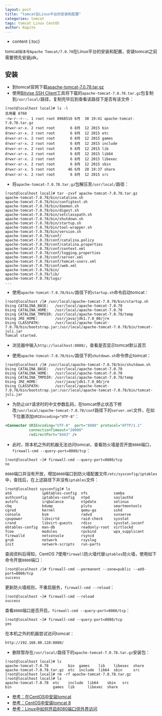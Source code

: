 ```yaml
---
layout: post
title: "tomcat在Linux平台的安装和配置"
categories: tomcat
tags: tomcat Linux CentOS
author: Kopite
---
```


* content
{:toc}


tomcat`版本号Apache Tomcat/7.0.78`在Linux平台的安装和配置，安装tomcat之前需要预先安装jdk。



## 安装

* 到tomcat官网下载[apache-tomcat-7.0.78.tar.gz](http://tomcat.apache.org/)
* 使用[Bitvise SSH Client](https://www.bitvise.com/ssh-client)工具将下载的`apache-tomcat-7.0.78.tar.gz`包复制到`/usr/local/`路径，复制完毕后到查看该路径下是否有该文件：

```
[root@localhost local]# ls -l
总用量 8760
-rw-r--r--. 1 root root 8968516 6月  30 19:41 apache-tomcat-7.0.78.tar.gz
drwxr-xr-x. 2 root root       6 8月  12 2015 bin
drwxr-xr-x. 2 root root       6 8月  12 2015 etc
drwxr-xr-x. 2 root root       6 8月  12 2015 games
drwxr-xr-x. 2 root root       6 8月  12 2015 include
drwxr-xr-x. 2 root root       6 8月  12 2015 lib
drwxr-xr-x. 2 root root       6 8月  12 2015 lib64
drwxr-xr-x. 2 root root       6 8月  12 2015 libexec
drwxr-xr-x. 2 root root       6 8月  12 2015 sbin
drwxr-xr-x. 5 root root      46 6月  20 19:37 share
drwxr-xr-x. 2 root root       6 8月  12 2015 src
```

* 将`apache-tomcat-7.0.78.tar.gz`包解压至`/usr/local/`路径：

```
[root@localhost local]# tar -zxvf apache-tomcat-7.0.78.tar.gz
apache-tomcat-7.0.78/bin/catalina.sh
apache-tomcat-7.0.78/bin/configtest.sh
apache-tomcat-7.0.78/bin/daemon.sh
apache-tomcat-7.0.78/bin/digest.sh
apache-tomcat-7.0.78/bin/setclasspath.sh
apache-tomcat-7.0.78/bin/shutdown.sh
apache-tomcat-7.0.78/bin/startup.sh
apache-tomcat-7.0.78/bin/tool-wrapper.sh
apache-tomcat-7.0.78/bin/version.sh
apache-tomcat-7.0.78/conf/
apache-tomcat-7.0.78/conf/catalina.policy
apache-tomcat-7.0.78/conf/catalina.properties
apache-tomcat-7.0.78/conf/context.xml
apache-tomcat-7.0.78/conf/logging.properties
apache-tomcat-7.0.78/conf/server.xml
apache-tomcat-7.0.78/conf/tomcat-users.xml
apache-tomcat-7.0.78/conf/web.xml
apache-tomcat-7.0.78/bin/
apache-tomcat-7.0.78/lib/
apache-tomcat-7.0.78/logs/
...
```

* 使用`apache-tomcat-7.0.78/bin/`路径下的`startup.sh`命令启动tomcat：

```
[root@localhost /]# /usr/local/apache-tomcat-7.0.78/bin/startup.sh 
Using CATALINA_BASE:   /usr/local/apache-tomcat-7.0.78
Using CATALINA_HOME:   /usr/local/apache-tomcat-7.0.78
Using CATALINA_TMPDIR: /usr/local/apache-tomcat-7.0.78/temp
Using JRE_HOME:        /usr/java/jdk1.7.0_80/jre
Using CLASSPATH:       /usr/local/apache-tomcat-7.0.78/bin/bootstrap.jar:/usr/local/apache-tomcat-7.0.78/bin/tomcat-juli.jar
Tomcat started.
```

* 浏览器中输入`http://localhost:8080/`，查看是否显示tomcat默认首页

* 使用`apache-tomcat-7.0.78/bin/`路径下的`shutdown.sh`命令停止tomcat：

```
[root@localhost /]# /usr/local/apache-tomcat-7.0.78/bin/shutdown.sh 
Using CATALINA_BASE:   /usr/local/apache-tomcat-7.0.78
Using CATALINA_HOME:   /usr/local/apache-tomcat-7.0.78
Using CATALINA_TMPDIR: /usr/local/apache-tomcat-7.0.78/temp
Using JRE_HOME:        /usr/java/jdk1.7.0_80/jre
Using CLASSPATH:       /usr/local/apache-tomcat-7.0.78/bin/bootstrap.jar:/usr/local/apache-tomcat-7.0.78/bin/tomcat-juli.jar
```

* 为防止`GET`请求时的中文参数乱码，在tomcat停止状态下修改`/usr/local/apache-tomcat-7.0.78/conf`路径下的`server.xml`文件，在如下位置添加`URIEncoding="UTF-8"`：

```xml
<Connector URIEncoding="UTF-8"  port="8080" protocol="HTTP/1.1"
           connectionTimeout="20000"
           redirectPort="8443" />
```

* 此时，除本机之外的机器无法访问tomcat，查看防火墙是否开放`8080`端口，`firewall-cmd --query-port=8080/tcp`：

```
[root@localhost ~]# firewall-cmd --query-port=8080/tcp
no
```

`8080`端口并没有开放，增加`8080`端口到防火墙配置文件`/etc/sysconfig/iptables`中，查找后，在上述路径下并没有`iptables`文件：

```
[root@localhost sysconfig]# ls
atd              ip6tables-config  nfs            samba
authconfig       iptables-config   ntpd           saslauthd
autofs           irqbalance        ntpdate        selinux
cbq              kdump             pluto          smartmontools
cgred            kernel            qemu-ga        sshd
console          ksm               radvd          svnserve
cpupower         libvirtd          raid-check     sysstat
crond            libvirt-guests    rdisc          sysstat.ioconf
ebtables-config  man-db            readonly-root  virtlockd
fcoe             modules           rpcbind        wpa_supplicant
firewalld        netconsole        rsyncd
grub             network           rsyslog
init             network-scripts   run-parts
```

查阅资料后得知，CentOS 7使用`firewall`防火墙代替`iptables`防火墙，使用如下命令开放`8080`端口：

```
[root@localhost /]# firewall-cmd --permanent --zone=public --add-port=8080/tcp
success
```

更新防火墙规则，不重启服务，`firewall-cmd --reload`：

```
[root@localhost ~]# firewall-cmd --reload
success
```

查看`8080`端口是否开启，`firewall-cmd --query-port=8080/tcp`：

```
[root@localhost ~]# firewall-cmd --query-port=8080/tcp
yes
```

在本机之外的机器尝试访问tomcat：

```
http://192.168.80.128:8080/
```

* 删除暂存在`/usr/local/`路径下的`apache-tomcat-7.0.78.tar.gz`安装包：

```
[root@localhost local]# ls
apache-tomcat-7.0.78         bin  games    lib    libexec  share
apache-tomcat-7.0.78.tar.gz  etc  include  lib64  sbin     src
[root@localhost local]# rm -rf apache-tomcat-7.0.78.tar.gz 
[root@localhost local]# ls
apache-tomcat-7.0.78  etc    include  lib64    sbin   src
bin                   games  lib      libexec  share
```

* [参考：在CentOS中安装tomcat](https://jingyan.baidu.com/article/48a42057f140a4a9242504d4.html)
* [参考：CentOS中安装tomcat 8](http://www.linuxidc.com/Linux/2015-09/123118.htm)
* [参考：Linux中如何开启8080端口供外界访问](http://www.cnblogs.com/xiandedanteng/archive/2013/08/28/3287751.html)